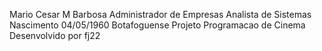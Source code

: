 Mario Cesar M Barbosa
Administrador de Empresas
Analista de Sistemas
Nascimento 04/05/1960
Botafoguense
Projeto Programacao de Cinema
Desenvolvido por fj22
